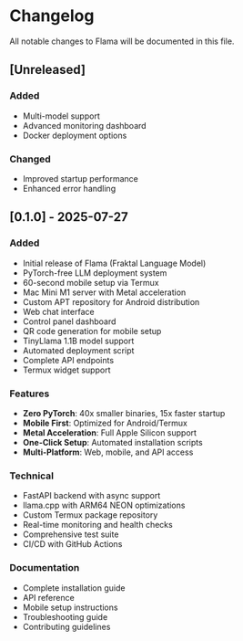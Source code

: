 # Changelog

All notable changes to Flama will be documented in this file.

## [Unreleased]

### Added
- Multi-model support
- Advanced monitoring dashboard
- Docker deployment options

### Changed
- Improved startup performance
- Enhanced error handling

## [0.1.0] - 2025-07-27

### Added
- Initial release of Flama (Fraktal Language Model)
- PyTorch-free LLM deployment system
- 60-second mobile setup via Termux
- Mac Mini M1 server with Metal acceleration
- Custom APT repository for Android distribution
- Web chat interface
- Control panel dashboard
- QR code generation for mobile setup
- TinyLlama 1.1B model support
- Automated deployment script
- Complete API endpoints
- Termux widget support

### Features
- **Zero PyTorch**: 40x smaller binaries, 15x faster startup
- **Mobile First**: Optimized for Android/Termux
- **Metal Acceleration**: Full Apple Silicon support
- **One-Click Setup**: Automated installation scripts
- **Multi-Platform**: Web, mobile, and API access

### Technical
- FastAPI backend with async support
- llama.cpp with ARM64 NEON optimizations
- Custom Termux package repository
- Real-time monitoring and health checks
- Comprehensive test suite
- CI/CD with GitHub Actions

### Documentation
- Complete installation guide
- API reference
- Mobile setup instructions
- Troubleshooting guide
- Contributing guidelines